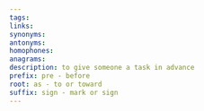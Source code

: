 ```yaml
---
tags: 
links: 
synonyms: 
antonyms: 
homophones: 
anagrams: 
description: to give someone a task in advance
prefix: pre - before
root: as - to or toward
suffix: sign - mark or sign
---
```


